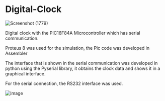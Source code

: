 # Digital-Clock


![Screenshot (1779)](https://user-images.githubusercontent.com/75231354/218282936-120563a7-d404-4f37-a114-241b6c007a35.png)

Digital clock with the PIC16F84A Microcontroller which has serial communication.

Proteus 8 was used for the simulation, the Pic code was developed in Assembler

The interface that is shown in the serial communication was developed in python using the Pyserial library, it obtains the clock data and shows it in a graphical interface.

For the serial connection, the RS232 interface was used.

![image](https://user-images.githubusercontent.com/75231354/218282969-8c35dcbf-dd03-4043-a504-ddba25b40efa.png)

